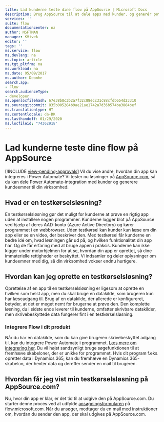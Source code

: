 ```yaml
---
title: Lad kunderne teste dine flow på AppSource | Microsoft Docs
description: Brug AppSource til at dele apps med kunder, og generér potentielle kunder til din virksomhed.
services: ''
suite: flow
documentationcenter: na
author: MSFTMAN
manager: KVivek
editor: ''
tags: ''
ms.service: flow
ms.devlang: na
ms.topic: article
ms.tgt_pltfrm: na
ms.workload: na
ms.date: 05/09/2017
ms.author: Deonhe
search.app:
- Flow
search.audienceType:
- developer
ms.openlocfilehash: 67e38b8c3b2a7f32c88ecc31c88cfdb654d23310
ms.sourcegitcommit: 835b005284b9ae21ae1742a7d36b574ba3884bef
ms.translationtype: HT
ms.contentlocale: da-DK
ms.lasthandoff: 01/29/2020
ms.locfileid: "74362918"
---
```

# <a name="let-customers-test-drive-your-flows-on-appsource"></a>Lad kunderne teste dine flow på AppSource
[!INCLUDE [view-pending-approvals](../includes/cc-rebrand.md)]
Vil du vise andre, hvordan din app kan integreres i Power Automate? Vi tester nu løsninger på [AppSource.com](https://appsource.microsoft.com), så du kan dele Power Automate-integration med kunder og generere kundeemner til din virksomhed.

## <a name="what-is-a-test-drive-solution"></a>Hvad er en testkørselsløsning?
En testkørselsløsning gør det muligt for kunderne at prøve en rigtig app uden at installere nogen programmer. Kunderne logger blot på AppSource ved hjælp af deres AAD-konto (Azure Active Directory) og kører programmet i en webbrowser. Uden testkørsel kan kunder kun læse om din app eller se en video, der beskriver den. Med testkørsel får kunderne en bedre idé om, hvad løsningen går ud på, og hvilken funktionalitet din app har. Og de får erfaring med at bruge appen i praksis. Kunderne kan ikke kigger under motorhjelmen for at se, hvordan din app er oprettet, så dine immaterielle rettigheder er beskyttet. Vi indsamler og deler oplysninger om kundeemner med dig, så din virksomhed vokser endnu hurtigere.

## <a name="how-do-i-build-a-test-drive-solution"></a>Hvordan kan jeg oprette en testkørselsløsning?
Oprettelse af en app til en testkørselsløsning er ligesom at oprette en hvilken som helst app, men du skal bruge en datakilde, som brugeren kun har læseadgang til. Brug af en datakilde, der allerede er konfigureret, betyder, at det er meget nemt for brugerne at prøve den. Den komplette løsning, du i sidste ende leverer til kunderne, omfatter skrivbare datakilder, men skrivebeskyttede data fungerer fint i en testkørselsløsning.

### <a name="embed-flow-into-your-product"></a>Integrere Flow i dit produkt
Når du har en datakilde, som du kan give brugeren skrivebeskyttet adgang til, kan du integrere Power Automate i programmet. [Læs mere om integrering her](embed-flow-dev.md). Du vil højst sandsynligt bruge søgefunktionen til at fremhæve skabeloner, der er unikke for programmet. Hvis dit program f.eks. opretter data i Dynamics 365, kan du fremhæve en Dynamics 365-skabelon, der henter data og derefter sender en mail til brugeren. 

## <a name="how-do-i-list-my-test-drive-solution-on-appsourcecom"></a>Hvordan får jeg vist min testkørselsløsning på AppSource.com?
Nu, hvor din app er klar, er det tid til at udgive den på AppSource.com. Du starter denne proces ved at udfylde [ansøgningsformularen](https://flow.microsoft.com/partners/get-listed/) på flow.microsoft.com. Når du ansøger, modtager du en mail med instruktioner om, hvordan du sender den app, der skal udgives på AppSource.com.

